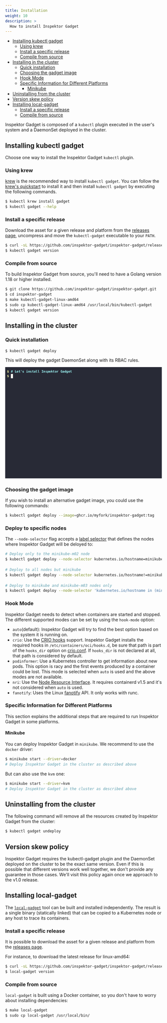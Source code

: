 ```yaml
---
title: Installation
weight: 10
description: >
  How to install Inspektor Gadget
---
```


<!-- toc -->
- [Installing kubectl gadget](#installing-kubectl-gadget)
  * [Using krew](#using-krew)
  * [Install a specific release](#install-a-specific-release)
  * [Compile from source](#compile-from-source)
- [Installing in the cluster](#installing-in-the-cluster)
  * [Quick installation](#quick-installation)
  * [Choosing the gadget image](#choosing-the-gadget-image)
  * [Hook Mode](#hook-mode)
  * [Specific Information for Different Platforms](#specific-information-for-different-platforms)
    + [Minikube](#minikube)
- [Uninstalling from the cluster](#uninstalling-from-the-cluster)
- [Version skew policy](#version-skew-policy)
- [Installing local-gadget](#installing-local-gadget)
  * [Install a specific release](#install-a-specific-release-1)
  * [Compile from source](#compile-from-source-1)
<!-- /toc -->

Inspektor Gadget is composed of a `kubectl` plugin executed in the user's
system and a DaemonSet deployed in the cluster.

## Installing kubectl gadget

Choose one way to install the Inspektor Gadget `kubectl` plugin.

### Using krew

[krew](https://sigs.k8s.io/krew) is the recommended way to install
`kubectl gadget`. You can follow the
[krew's quickstart](https://krew.sigs.k8s.io/docs/user-guide/quickstart/)
to install it and then install `kubectl gadget` by executing the following
commands.

```bash
$ kubectl krew install gadget
$ kubectl gadget --help
```

### Install a specific release

Download the asset for a given release and platform from the
[releases page](https://github.com/inspektor-gadget/inspektor-gadget/releases/),
uncompress and move the `kubectl-gadget` executable to your `PATH`.

```bash
$ curl -sL https://github.com/inspektor-gadget/inspektor-gadget/releases/latest/download/kubectl-gadget-linux-amd64.tar.gz | sudo tar -C /usr/local/bin -xzf - kubectl-gadget
$ kubectl gadget version
```

### Compile from source

To build Inspektor Gadget from source, you'll need to have a Golang version
1.18 or higher installed.

```bash
$ git clone https://github.com/inspektor-gadget/inspektor-gadget.git
$ cd inspektor-gadget
$ make kubectl-gadget-linux-amd64
$ sudo cp kubectl-gadget-linux-amd64 /usr/local/bin/kubectl-gadget
$ kubectl gadget version
```

## Installing in the cluster

### Quick installation

```bash
$ kubectl gadget deploy
```

This will deploy the gadget DaemonSet along with its RBAC rules.

![Screencast of the deploy command](install.gif)

### Choosing the gadget image

If you wish to install an alternative gadget image, you could use the following commands:

```bash
$ kubectl gadget deploy --image=ghcr.io/myfork/inspektor-gadget:tag
```

### Deploy to specific nodes

The `--node-selector` flag accepts a [label
selector](https://kubernetes.io/docs/concepts/overview/working-with-objects/labels/#label-selectors)
that defines the nodes where Inspektor Gadget will be deloyed to:

```bash
# Deploy only to the minikube-m02 node
$ kubectl gadget deploy --node-selector kubernetes.io/hostname=minikube-m02

# Deploy to all nodes but minikube
$ kubectl gadget deploy --node-selector kubernetes.io/hostname!=minikube

# Deploy to minikube and minikube-m03 nodes only
$ kubectl gadget deploy --node-selector 'kubernetes.io/hostname in (minikube, minikube-m03)'
```

### Hook Mode

Inspektor Gadget needs to detect when containers are started and stopped.
The different supported modes can be set by using the `hook-mode` option:

- `auto`(default): Inspektor Gadget will try to find the best option based on
  the system it is running on.
- `crio`: Use the [CRIO
  hooks](https://github.com/containers/podman/blob/v3.4.4/pkg/hooks/docs/oci-hooks.5.md)
  support. Inspektor Gadget installs the required hooks in
  `/etc/containers/oci/hooks.d`, be sure that path is part of the `hooks_dir`
  option on
  [crio.conf](https://github.com/cri-o/cri-o/blob/v1.20.0/docs/crio.conf.5.md#crioruntime-table).
  If `hooks_dir` is not declared at all, that path is considered by default.
- `podinformer`: Use a Kubernetes controller to get information about new pods.
  This option is racy and the first events produced by a container could be
  lost. This mode is selected when `auto` is used and the above modes are not
  available.
- `nri`: Use the [Node Resource Interface](https://github.com/containerd/nri).
  It requires containerd v1.5 and it's not considered when `auto` is used.
- `fanotify`: Uses the Linux
  [fanotify](https://man7.org/linux/man-pages/man7/fanotify.7.html) API. It only
  works with runc.

### Specific Information for Different Platforms

This section explains the additional steps that are required to run Inspektor
Gadget in some platforms.

#### Minikube

You can deploy Inspektor Gadget in `minikube`.
We recommend to use the `docker` driver:


```bash
$ minikube start --driver=docker
# Deploy Inspektor Gadget in the cluster as described above
```

But can also use the `kvm` one:

```bash
$ minikube start --driver=kvm
# Deploy Inspektor Gadget in the cluster as described above
```

## Uninstalling from the cluster

The following command will remove all the resources created by Inspektor
Gadget from the cluster:

```bash
$ kubectl gadget undeploy
```

## Version skew policy

Inspektor Gadget requires the kubectl-gadget plugin and the DaemonSet
deployed on the cluster to be the exact same version. Even if this is
possible that different versions work well together, we don't provide
any guarantee in those cases. We'll visit this policy again once we
approach to the v1.0 release.

## Installing local-gadget

The [`local-gadget`](local-gadget.md) tool can be built and installed
independently. The result is a single binary (statically linked) that can be
copied to a Kubernetes node or any host to trace its containers.

### Install a specific release

It is possible to download the asset for a given release and platform from the
[releases page](https://github.com/inspektor-gadget/inspektor-gadget/releases/).

For instance, to download the latest release for linux-amd64:

```bash
$ curl -sL https://github.com/inspektor-gadget/inspektor-gadget/releases/latest/download/local-gadget-linux-amd64.tar.gz | sudo tar -C /usr/local/bin -xzf - local-gadget
$ local-gadget version
```

### Compile from source

`local-gadget` is built using a Docker container, so you don't have to worry
about installing dependencies:

```bash
$ make local-gadget
$ sudo cp local-gadget /usr/local/bin/
```
